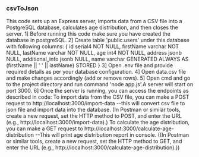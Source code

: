 ### csvToJson
This code sets up an Express server, imports data from a CSV file into a PostgreSQL database, calculates age distribution, and then closes the server.
1] Before running this code make sure you have created the database in postgreSQL.
2] Create table 'public.users' under this database with following columns:
    { id serial4 NOT NULL,
    firstName varchar NOT NULL,
    lastName varchar NOT NULL,
    age int4 NOT NULL,
    address jsonb NULL,
    additional_info jsonb NULL,
    name varchar GENERATED ALWAYS AS (firstName || ' ' || lastName) STORED }
3] Open .env file and provide required details as per your database configuration.
4] Open data.csv file and make changes accordingly (add or remove rows).
5] Open cmd and go to the project directory and run command 'node app.js'.A server will start on port 3000.
6] Once the server is running, you can access the endpoints as described in code:
To import data from the CSV file, you can make a POST request to http://localhost:3000/import-data
--this will convert csv file to json file and import data into the database.
(In Postman or similar tools, create a new request, set the HTTP method to POST, and enter the URL (e.g., http://localhost:3000/import-data).)
To calculate the age distribution, you can make a GET request to http://localhost:3000/calculate-age-distribution
--This will print age distribution report in console.
((In Postman or similar tools, create a new request, set the HTTP method to GET, and enter the URL (e.g., http://localhost:3000/calculate-age-distribution).))

